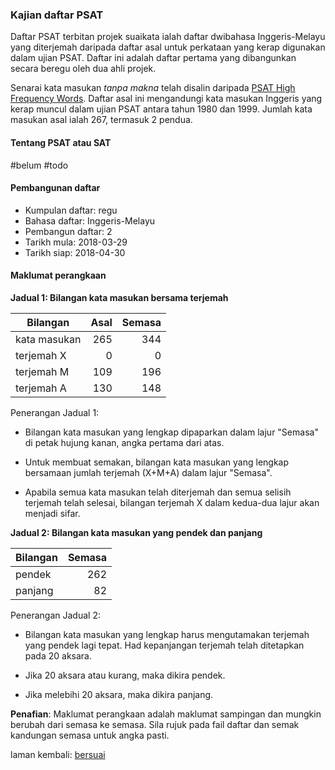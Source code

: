 ---
---

### Kajian daftar PSAT

Daftar PSAT terbitan projek suaikata ialah daftar dwibahasa
Inggeris-Melayu yang diterjemah daripada daftar asal untuk
perkataan yang kerap digunakan dalam ujian PSAT. Daftar ini
adalah daftar pertama yang dibangunkan secara beregu oleh
dua ahli projek.

Senarai kata masukan *tanpa makna* telah disalin daripada
[PSAT High Frequency Words][a]. Daftar asal ini mengandungi
kata masukan Inggeris yang kerap muncul dalam ujian PSAT
antara tahun 1980 dan 1999. Jumlah kata masukan asal ialah
267, termasuk 2 pendua.

#### Tentang PSAT atau SAT

#belum #todo

#### Pembangunan daftar

* Kumpulan daftar: regu
* Bahasa daftar: Inggeris-Melayu
* Pembangun daftar: 2
* Tarikh mula: 2018-03-29
* Tarikh siap: 2018-04-30

#### Maklumat perangkaan

**Jadual 1: Bilangan kata masukan bersama terjemah**

| Bilangan     | Asal    | Semasa  |
| ------------ | -------:| -------:|
| kata masukan | 265     | 344     |
| terjemah X   | 0       | 0       |
| terjemah M   | 109     | 196     |
| terjemah A   | 130     | 148     |

Penerangan Jadual 1:

* Bilangan kata masukan yang lengkap dipaparkan dalam lajur
"Semasa" di petak hujung kanan, angka pertama dari atas.

* Untuk membuat semakan, bilangan kata masukan yang lengkap
bersamaan jumlah terjemah (X+M+A) dalam lajur "Semasa".

* Apabila semua kata masukan telah diterjemah dan semua
selisih terjemah telah selesai, bilangan terjemah X dalam
kedua-dua lajur akan menjadi sifar.

**Jadual 2: Bilangan kata masukan yang pendek dan panjang**

| Bilangan | Semasa  |
| -------- | -------:|
| pendek   | 262     |
| panjang  | 82      |

Penerangan Jadual 2:

* Bilangan kata masukan yang lengkap harus mengutamakan
terjemah yang pendek lagi tepat. Had kepanjangan terjemah
telah ditetapkan pada 20 aksara.

* Jika 20 aksara atau kurang, maka dikira pendek.

* Jika melebihi 20 aksara, maka dikira panjang.

**Penafian**: Maklumat perangkaan adalah maklumat sampingan
dan mungkin berubah dari semasa ke semasa. Sila rujuk pada
fail daftar dan semak kandungan semasa untuk angka pasti.

laman kembali: [bersuai][0]

  [0]: ../bersuai.md
  [a]: https://web.archive.org/web/20170427204836/http://cabrinihigh.com/academics/psatwords
